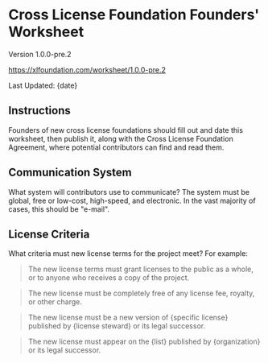 # Cross License Foundation Founders' Worksheet

Version 1.0.0-pre.2

<https://xlfoundation.com/worksheet/1.0.0-pre.2>

Last Updated: {date}

## Instructions

Founders of new cross license foundations should fill out and date this worksheet, then publish it, along with the Cross License Foundation Agreement, where potential contributors can find and read them.

## Communication System

What system will contributors use to communicate?  The system must be global, free or low-cost, high-speed, and electronic.  In the vast majority of cases, this should be "e-mail".

## License Criteria

What criteria must new license terms for the project meet?  For example:

> The new license terms must grant licenses to the public as a whole, or to anyone who receives a copy of the project.

> The new license must be completely free of any license fee, royalty, or other charge.

> The new license must be a new version of {specific license} published by {license steward} or its legal successor.

> The new license must appear on the {list} published by {organization} or its legal successor.
